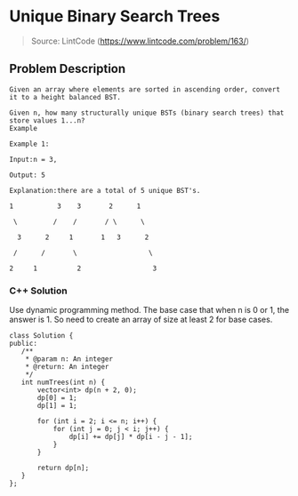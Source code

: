 # Unique Binary Search Trees
> Source: LintCode (https://www.lintcode.com/problem/163/)
## Problem Description
```
Given an array where elements are sorted in ascending order, convert it to a height balanced BST.

Given n, how many structurally unique BSTs (binary search trees) that store values 1...n?
Example

Example 1:

Input:n = 3,

Output: 5

Explanation:there are a total of 5 unique BST's.

1           3    3       2      1

 \         /    /       / \      \

  3      2     1       1   3      2

 /      /       \                  \

2     1          2                  3

```

 ### C++ Solution
Use dynamic programming method. 
The base case that when n is 0 or 1, the answer is 1. So need to create an array of size at least 2 for base cases.

 
 ```
class Solution {
public:
    /**
     * @param n: An integer
     * @return: An integer
     */
    int numTrees(int n) {
        vector<int> dp(n + 2, 0);
        dp[0] = 1;
        dp[1] = 1;

        for (int i = 2; i <= n; i++) {
            for (int j = 0; j < i; j++) {
                dp[i] += dp[j] * dp[i - j - 1];
            }
        }

        return dp[n];
    }
};
 ```
 